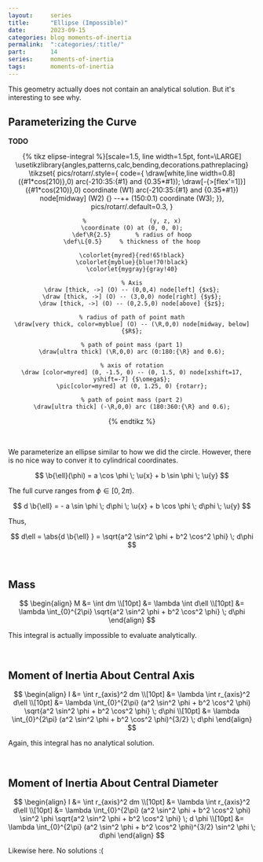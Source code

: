 ```yaml
---
layout:     series
title:      "Ellipse (Impossible)"
date:       2023-09-15
categories: blog moments-of-inertia
permalink:  ":categories/:title/"
part:       14
series:     moments-of-inertia
tags:       moments-of-inertia
---
```


<!-- https://www.johndcook.com/blog/2022/11/07/elliptic-integral-kinds/#:~:text=three%20or%20four.-,Classification,and%20third%20kind%2C%20defined%20below. -->

This geometry actually does not contain an analytical solution. But it's interesting to see why. 

<!-- Also, the resulting integrals are called **elliptical integrals** which are important in math. -->

## Parameterizing the Curve

**TODO**

<center>
{% tikz elipse-integral %}[scale=1.5, line width=1.5pt, font=\LARGE]
    \usetikzlibrary{angles,patterns,calc,bending,decorations.pathreplacing}
    \tikzset{
        pics/rotarr/.style={
            code={
            \draw[white,line width=0.8] ({#1*cos(210)},0) arc(-210:35:{#1} and {0.35*#1});
            \draw[-{>[flex'=1]}] ({#1*cos(210)},0) coordinate (W1) arc(-210:35:{#1} and {0.35*#1})
                node[midway] (W2) {} --++ (150:0.1) coordinate (W3);
        }},
        pics/rotarr/.default=0.3,
    }
    
    %                  (y, z, x)
    \coordinate (O) at (0, 0, 0);
    \def\R{2.5}       % radius of hoop
    \def\L{0.5}     % thickness of the hoop

    \colorlet{myred}{red!65!black}
    \colorlet{myblue}{blue!70!black}
    \colorlet{mygray}{gray!40}

    % Axis
    \draw [thick, ->] (O) -- (0,0,4) node[left] {$x$};
    \draw [thick, ->] (O) -- (3,0,0) node[right] {$y$};
    \draw [thick, ->] (O) -- (0,2.5,0) node[above] {$z$};

    % radius of path of point math
    \draw[very thick, color=myblue] (O) -- (\R,0,0) node[midway, below] {$R$};

    % path of point mass (part 1)
    \draw[ultra thick] (\R,0,0) arc (0:180:{\R} and 0.6);

    % axis of rotation
    \draw [color=myred] (0, -1.5, 0) -- (0, 1.5, 0) node[xshift=17, yshift=-7] {$\omega$};
    \pic[color=myred] at (0, 1.25, 0) {rotarr};

    % path of point mass (part 2)
    \draw[ultra thick] (-\R,0,0) arc (180:360:{\R} and 0.6);
{% endtikz %}
</center>

<br>

We parameterize an ellipse similar to how we did the circle. However, there is no nice way to conver it to cylindrical coordinates.

$$
\b{\ell}(\phi) = a \cos \phi \; \u{x} + b \sin \phi \; \u{y}
$$

The full curve ranges from $\phi \in [0, 2 \pi)$.

$$
d \b{\ell} = - a \sin \phi \; d\phi \; \u{x} + b \cos \phi \; d\phi \; \u{y}
$$

Thus, 

$$
d\ell = \abs{d \b{\ell} } = \sqrt{a^2 \sin^2 \phi + b^2 \cos^2 \phi} \; d\phi
$$

<br>

## Mass

$$
\begin{align}
    M &= \int dm \\[10pt]
    &= \lambda \int d\ell \\[10pt]
    &= \lambda \int_{0}^{2\pi} \sqrt{a^2 \sin^2 \phi + b^2 \cos^2 \phi} \; d\phi
\end{align}
$$

This integral is actually impossible to evaluate analytically. 

<!-- (I'm not sure about this. Find a better link than wikipedia). It's called the **complete elliptic integral of the second kind**. There are approximations of it that you can find online, but they don't really add any insight. -->

<!-- 
$$
M = b E \left ( 2\pi \; \Big\vert \; \frac{b^2 - a^2}{b^2} \right )
$$

Called the . I think it can be approximated as follows

$$
E(2\pi \; \vert \; k) = 4 - 2k^2 \ln k + O(k^2) = 4 - 2k^2 \ln k + k^2 (4 \ln 2 - 1) + O(k^4 \ln k)
$$

**TODO** I should write a post in background containing information about elliptic integrals...or I just link  -->

<br>

## Moment of Inertia About Central Axis

$$
\begin{align}
    I &= \int r_{axis}^2 dm \\[10pt]
    &= \lambda \int r_{axis}^2 d\ell \\[10pt]
    &= \lambda \int_{0}^{2\pi} (a^2 \sin^2 \phi + b^2 \cos^2 \phi) \sqrt{a^2 \sin^2 \phi + b^2 \cos^2 \phi} \; d\phi \\[10pt]
    &= \lambda \int_{0}^{2\pi} (a^2 \sin^2 \phi + b^2 \cos^2 \phi)^{3/2} \; d\phi
\end{align}
$$

Again, this integral has no analytical solution. 

<!-- This elliptic integral doesn't even have a name. -->

<br>

## Moment of Inertia About Central Diameter

$$
\begin{align}
    I &= \int r_{axis}^2 dm \\[10pt]
    &= \lambda \int r_{axis}^2 d\ell \\[10pt]
    &= \lambda \int_{0}^{2\pi} (a^2 \sin^2 \phi + b^2 \cos^2 \phi) \sin^2 \phi \sqrt{a^2 \sin^2 \phi + b^2 \cos^2 \phi} \; d \phi \\[10pt]
    &= \lambda \int_{0}^{2\pi} (a^2 \sin^2 \phi + b^2 \cos^2 \phi)^{3/2} \sin^2 \phi \; d\phi
\end{align}
$$

Likewise here. No solutions :(